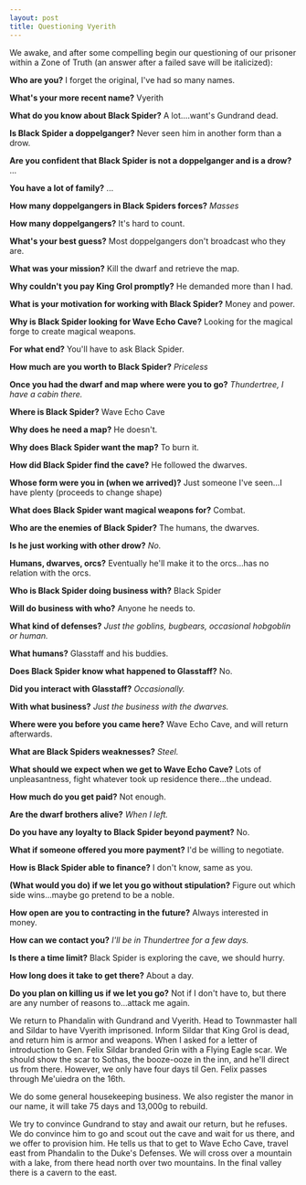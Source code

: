 ```yaml
---
layout: post
title: Questioning Vyerith
---
```


We awake, and after some compelling begin our questioning of our prisoner within a Zone of Truth (an answer after a failed save will be italicized):

**Who are you?** I forget the original, I've had so many names.

**What's your more recent name?** Vyerith

**What do you know about Black Spider?** A lot....want's Gundrand dead.

**Is Black Spider a doppelganger?** Never seen him in another form than a drow.

**Are you confident that Black Spider is not a doppelganger and is a drow?** ...

**You have a lot of family?** ...

**How many doppelgangers in Black Spiders forces?** *Masses*
 
**How many doppelgangers?** It's hard to count.

**What's your best guess?** Most doppelgangers don't broadcast who they are.

**What was your mission?** Kill the dwarf and retrieve the map.

**Why couldn't you pay King Grol promptly?** He demanded more than I had.

**What is your motivation for working with Black Spider?** Money and power.

**Why is Black Spider looking for Wave Echo Cave?** Looking for the magical forge to create magical weapons.

**For what end?** You'll have to ask Black Spider.

**How much are you worth to Black Spider?** *Priceless*

**Once you had the dwarf and map where were you to go?** *Thundertree, I have a cabin there.*

**Where is Black Spider?** Wave Echo Cave

**Why does he need a map?** He doesn't.

**Why does Black Spider want the map?** To burn it.

**How did Black Spider find the cave?** He followed the dwarves.

**Whose form were you in (when we arrived)?** Just someone I've seen...I have plenty (proceeds to change shape)

**What does Black Spider want magical weapons for?** Combat.

**Who are the enemies of Black Spider?** The humans, the dwarves.

**Is he just working with other drow?** *No.*

**Humans, dwarves, orcs?** Eventually he'll make it to the orcs...has no relation with the orcs.

**Who is Black Spider doing business with?** Black Spider

**Will do business with who?** Anyone he needs to.

**What kind of defenses?** *Just the goblins, bugbears, occasional hobgoblin or human.*

**What humans?** Glasstaff and his buddies.

**Does Black Spider know what happened to Glasstaff?** No.

**Did you interact with Glasstaff?** *Occasionally.*

**With what business?** *Just the business with the dwarves.*

**Where were you before you came here?** Wave Echo Cave, and will return afterwards.

**What are Black Spiders weaknesses?** *Steel.*

**What should we expect when we get to Wave Echo Cave?** Lots of unpleasantness, fight whatever took up residence there...the undead.

**How much do you get paid?** Not enough.

**Are the dwarf brothers alive?** *When I left.*

**Do you have any loyalty to Black Spider beyond payment?** No.

**What if someone offered you more payment?** I'd be willing to negotiate.

**How is Black Spider able to finance?** I don't know, same as you.

**(What would you do) if we let you go without stipulation?** Figure out which side wins...maybe go pretend to be a noble.

**How open are you to contracting in the future?** Always interested in money.

**How can we contact you?** *I'll be in Thundertree for a few days.*

**Is there a time limit?** Black Spider is exploring the cave, we should hurry.

**How long does it take to get there?** About a day.

**Do you plan on killing us if we let you go?** Not if I don't have to, but there are any number of reasons to...attack me again.


We return to Phandalin with Gundrand and Vyerith. Head to Townmaster hall and Sildar to have Vyerith imprisoned. Inform Sildar that King Grol is dead, and return him is armor and weapons. When I asked for a letter of introduction to Gen. Felix Sildar branded Grin with a Flying Eagle scar. We should show the scar to Sothas, the booze-ooze in the inn, and he'll direct us from there. However, we only have four days til Gen. Felix passes through Me'uiedra on the 16th.

We do some general housekeeping business. We also register the manor in our name, it will take 75 days and 13,000g to rebuild.

We try to convince Gundrand to stay and await our return, but he refuses. We do convince him to go and scout out the cave and wait for us there, and we offer to provision him. He tells us that to get to Wave Echo Cave, travel east from Phandalin to the Duke's Defenses. We will cross over a mountain with a lake, from there head north over two mountains. In the final valley there is a cavern to the east.
